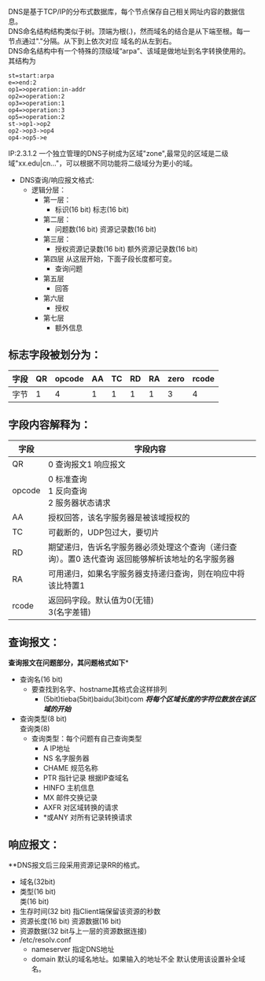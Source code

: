 DNS是基于TCP/IP的分布式数据库，每个节点保存自己相关网址内容的数据信息。<br>
DNS命名结构结构类似于树。顶端为根(.)，然而域名的结合是从下端至根。每一节点通过"."分隔。从下到上依次对应 域名的从左到右。<br>
DNS命名结构中有一个特殊的顶级域“arpa”、该域是做地址到名字转换使用的。其结构为<br>
```flow
st=start:arpa
e=>end:2
op1=>operation:in-addr
op2=>operation:2
op3=>operation:1
op4=>operation:3
op5=>operation:2
st->op1->op2
op2->op3->op4
op4->op5->e
```
IP:2.3.1.2
一个独立管理的DNS子树成为区域"zone",最常见的区域是二级域"xx.edu|cn..."，可以根据不同功能将二级域分为更小的域。
- DNS查询/响应报文格式:
  - 逻辑分层：
    - 第一层：
      - 标识(16 bit)
        标志(16 bit)
    - 第二层：
      - 问题数(16 bit)
        资源记录数(16 bit)
    - 第三层：
      - 授权资源记录数(16 bit)
	额外资源记录数(16 bit)
    - 第四层        从这层开始，下面子段长度都可变。
      -  查询问题
    - 第五层
      - 回答
    - 第六层
      - 授权
    - 第七层
      - 额外信息
## 标志字段被划分为：
字段|QR | opcode | AA | TC | RD | RA | zero | rcode|
----|----|----|----|----|----|----|----|----|
字节|1|4|1|1|1|1|3|4|
## 字段内容解释为：
字段| 字段内容|
----|----|
QR|0 查询报文1 响应报文|
opcode|0 标准查询<br>1 反向查询<br>2 服务器状态请求|
AA|授权回答，该名字服务器是被该域授权的|
TC|可截断的，UDP包过大，要切片|
RD|期望递归，告诉名字服务器必须处理这个查询（递归查询）。置0 迭代查询 返回能够解析该地址的名字服务器|
RA|可用递归，如果名字服务器支持递归查询，则在响应中将该比特置1|
rcode|返回码字段。默认值为0(无错)<br>3(名字差错)|
## 查询报文：
**查询报文在问题部分，其问题格式如下***
- 查询名(16 bit)
  - 要查找到名字、hostname其格式会这样排列
    - (5bit)tieba(5bit)baidu(3bit)com ***将每个区域长度的字符位数放在该区域的开始***
- 查询类型(8 bit)<br>查询类(8)
  - 查询类型：每个问题有自己查询类型
    + A    IP地址
    + NS  名字服务器
    + CHAME 规范名称
    + PTR 指针记录 根据IP查域名
    + HINFO 主机信息
    + MX  邮件交换记录
    + AXFR 对区域转换的请求
    + *或ANY 对所有记录转换请求
## 响应报文：
**DNS报文后三段采用资源记录RR的格式。
- 域名(32bit)
- 类型(16 bit)<br>类(16 bit)
- 生存时间(32 bit)  指Client端保留该资源的秒数
- 资源长度(16 bit) 资源数据(16 bit)
- 资源数据(32 bit与上一层的资源数据连接)
- /etc/resolv.conf
  - nameserver 指定DNS地址
  - domain 默认的域名地址。如果输入的地址不全 默认使用该设置补全域名。 
